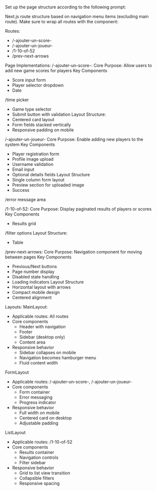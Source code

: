 Set up the page structure according to the following prompt:
   
<page-structure-prompt>
Next.js route structure based on navigation menu items (excluding main route). Make sure to wrap all routes with the component:

Routes:
- /-ajouter-un-score-
- /-ajouter-un-joueur-
- /1-10-of-52
- /prev-next-arrows

Page Implementations:
/-ajouter-un-score-:
Core Purpose: Allow users to add new game scores for players
Key Components
- Score input form
- Player selector dropdown
- Date

/time picker
- Game type selector
- Submit button with validation
Layout Structure:
- Centered card layout
- Form fields stacked vertically
- Responsive padding on mobile

/-ajouter-un-joueur-
Core Purpose: Enable adding new players to the system
Key Components
- Player registration form
- Profile image upload
- Username validation
- Email input
- Optional details fields
Layout Structure
- Single column form layout
- Preview section for uploaded image
- Success

/error message area

/1-10-of-52:
Core Purpose: Display paginated results of players or scores
Key Components
- Results grid

/filter options
Layout Structure:
- Table

/prev-next-arrows:
Core Purpose: Navigation component for moving between pages
Key Components
- Previous/Next buttons
- Page number display
- Disabled state handling
- Loading indicators
Layout Structure
- Horizontal layout with arrows
- Compact mobile design
- Centered alignment

Layouts:
MainLayout:
- Applicable routes: All routes
- Core components
  - Header with navigation
  - Footer
  - Sidebar (desktop only)
  - Content area
- Responsive behavior
  - Sidebar collapses on mobile
  - Navigation becomes hamburger menu
  - Fluid content width

FormLayout
- Applicable routes: /-ajouter-un-score-, /-ajouter-un-joueur-
- Core components
  - Form container
  - Error messaging
  - Progress indicator
- Responsive behavior
  - Full width on mobile
  - Centered card on desktop
  - Adjustable padding

ListLayout
- Applicable routes: /1-10-of-52
- Core components
  - Results container
  - Navigation controls
  - Filter sidebar
- Responsive behavior
  - Grid to list view transition
  - Collapsible filters
  - Responsive spacing
</page-structure-prompt>